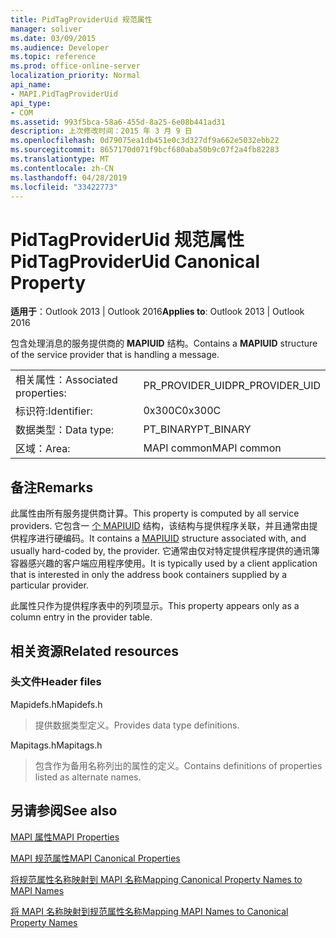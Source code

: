 ```yaml
---
title: PidTagProviderUid 规范属性
manager: soliver
ms.date: 03/09/2015
ms.audience: Developer
ms.topic: reference
ms.prod: office-online-server
localization_priority: Normal
api_name:
- MAPI.PidTagProviderUid
api_type:
- COM
ms.assetid: 993f5bca-58a6-455d-8a25-6e08b441ad31
description: 上次修改时间：2015 年 3 月 9 日
ms.openlocfilehash: 0d79075ea1db451e0c3d327df9a662e5032ebb22
ms.sourcegitcommit: 8657170d071f9bcf680aba50b9c07f2a4fb82283
ms.translationtype: MT
ms.contentlocale: zh-CN
ms.lasthandoff: 04/28/2019
ms.locfileid: "33422773"
---
```

# <a name="pidtagprovideruid-canonical-property"></a><span data-ttu-id="4885a-103">PidTagProviderUid 规范属性</span><span class="sxs-lookup"><span data-stu-id="4885a-103">PidTagProviderUid Canonical Property</span></span>

  
  
<span data-ttu-id="4885a-104">**适用于**：Outlook 2013 | Outlook 2016</span><span class="sxs-lookup"><span data-stu-id="4885a-104">**Applies to**: Outlook 2013 | Outlook 2016</span></span> 
  
<span data-ttu-id="4885a-105">包含处理消息的服务提供商的 **MAPIUID** 结构。</span><span class="sxs-lookup"><span data-stu-id="4885a-105">Contains a **MAPIUID** structure of the service provider that is handling a message.</span></span> 
  
|||
|:-----|:-----|
|<span data-ttu-id="4885a-106">相关属性：</span><span class="sxs-lookup"><span data-stu-id="4885a-106">Associated properties:</span></span>  <br/> |<span data-ttu-id="4885a-107">PR_PROVIDER_UID</span><span class="sxs-lookup"><span data-stu-id="4885a-107">PR_PROVIDER_UID</span></span>  <br/> |
|<span data-ttu-id="4885a-108">标识符:</span><span class="sxs-lookup"><span data-stu-id="4885a-108">Identifier:</span></span>  <br/> |<span data-ttu-id="4885a-109">0x300C</span><span class="sxs-lookup"><span data-stu-id="4885a-109">0x300C</span></span>  <br/> |
|<span data-ttu-id="4885a-110">数据类型：</span><span class="sxs-lookup"><span data-stu-id="4885a-110">Data type:</span></span>  <br/> |<span data-ttu-id="4885a-111">PT_BINARY</span><span class="sxs-lookup"><span data-stu-id="4885a-111">PT_BINARY</span></span>  <br/> |
|<span data-ttu-id="4885a-112">区域：</span><span class="sxs-lookup"><span data-stu-id="4885a-112">Area:</span></span>  <br/> |<span data-ttu-id="4885a-113">MAPI common</span><span class="sxs-lookup"><span data-stu-id="4885a-113">MAPI common</span></span>  <br/> |
   
## <a name="remarks"></a><span data-ttu-id="4885a-114">备注</span><span class="sxs-lookup"><span data-stu-id="4885a-114">Remarks</span></span>

<span data-ttu-id="4885a-115">此属性由所有服务提供商计算。</span><span class="sxs-lookup"><span data-stu-id="4885a-115">This property is computed by all service providers.</span></span> <span data-ttu-id="4885a-116">它包含一 [个 MAPIUID](mapiuid.md) 结构，该结构与提供程序关联，并且通常由提供程序进行硬编码。</span><span class="sxs-lookup"><span data-stu-id="4885a-116">It contains a [MAPIUID](mapiuid.md) structure associated with, and usually hard-coded by, the provider.</span></span> <span data-ttu-id="4885a-117">它通常由仅对特定提供程序提供的通讯簿容器感兴趣的客户端应用程序使用。</span><span class="sxs-lookup"><span data-stu-id="4885a-117">It is typically used by a client application that is interested in only the address book containers supplied by a particular provider.</span></span> 
  
<span data-ttu-id="4885a-118">此属性只作为提供程序表中的列项显示。</span><span class="sxs-lookup"><span data-stu-id="4885a-118">This property appears only as a column entry in the provider table.</span></span>
  
## <a name="related-resources"></a><span data-ttu-id="4885a-119">相关资源</span><span class="sxs-lookup"><span data-stu-id="4885a-119">Related resources</span></span>

### <a name="header-files"></a><span data-ttu-id="4885a-120">头文件</span><span class="sxs-lookup"><span data-stu-id="4885a-120">Header files</span></span>

<span data-ttu-id="4885a-121">Mapidefs.h</span><span class="sxs-lookup"><span data-stu-id="4885a-121">Mapidefs.h</span></span>
  
> <span data-ttu-id="4885a-122">提供数据类型定义。</span><span class="sxs-lookup"><span data-stu-id="4885a-122">Provides data type definitions.</span></span>
    
<span data-ttu-id="4885a-123">Mapitags.h</span><span class="sxs-lookup"><span data-stu-id="4885a-123">Mapitags.h</span></span>
  
> <span data-ttu-id="4885a-124">包含作为备用名称列出的属性的定义。</span><span class="sxs-lookup"><span data-stu-id="4885a-124">Contains definitions of properties listed as alternate names.</span></span>
    
## <a name="see-also"></a><span data-ttu-id="4885a-125">另请参阅</span><span class="sxs-lookup"><span data-stu-id="4885a-125">See also</span></span>



[<span data-ttu-id="4885a-126">MAPI 属性</span><span class="sxs-lookup"><span data-stu-id="4885a-126">MAPI Properties</span></span>](mapi-properties.md)
  
[<span data-ttu-id="4885a-127">MAPI 规范属性</span><span class="sxs-lookup"><span data-stu-id="4885a-127">MAPI Canonical Properties</span></span>](mapi-canonical-properties.md)
  
[<span data-ttu-id="4885a-128">将规范属性名称映射到 MAPI 名称</span><span class="sxs-lookup"><span data-stu-id="4885a-128">Mapping Canonical Property Names to MAPI Names</span></span>](mapping-canonical-property-names-to-mapi-names.md)
  
[<span data-ttu-id="4885a-129">将 MAPI 名称映射到规范属性名称</span><span class="sxs-lookup"><span data-stu-id="4885a-129">Mapping MAPI Names to Canonical Property Names</span></span>](mapping-mapi-names-to-canonical-property-names.md)

